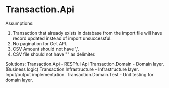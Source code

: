 # Transaction.Api

Assumptions:
1) Transaction that already exists in database from the import file will have record updated instead of import unsuccessful.
2) No pagination for Get API.
3) CSV Amount should not have ','.
4) CSV file should not have "" as delimiter.

Solutions:
Transaction.Api - RESTful Api
Transaction.Domain - Domain layer. (Business logic)
Transaction.Infrastructure - Infrastructure layer. Input/output implementation.
Transaction.Domain.Test - Unit testing for domain layer.

